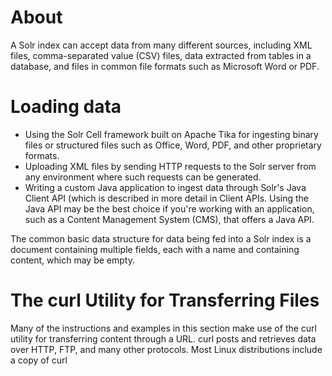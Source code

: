 # About

A Solr index can accept data from many different sources, including XML files, comma-separated value (CSV) files, data extracted from tables in a database, and files in common file formats such as Microsoft Word or PDF.

# Loading data

* Using the Solr Cell framework built on Apache Tika for ingesting binary files or structured files such as Office, Word, PDF, and other proprietary formats.
* Uploading XML files by sending HTTP requests to the Solr server from any environment where such requests can be generated.
* Writing a custom Java application to ingest data through Solr's Java Client API (which is described in more detail in Client APIs. Using the Java API may be the best choice if you're working with an application, such as a Content Management System (CMS), that offers a Java API.

The common basic data structure for data being fed into a Solr index is a document containing multiple fields, each with a name and containing content, which may be empty. 

# The curl Utility for Transferring Files

Many of the instructions and examples in this section make use of the curl utility for transferring content through a URL. curl posts and retrieves data over HTTP, FTP, and many other protocols. Most Linux distributions include a copy of curl
